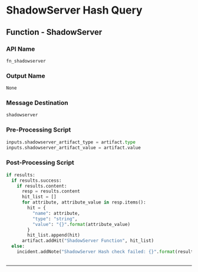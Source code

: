 <!--
    DO NOT MANUALLY EDIT THIS FILE
    THIS FILE IS AUTOMATICALLY GENERATED WITH resilient-sdk codegen
-->

# ShadowServer Hash Query

## Function - ShadowServer

### API Name
`fn_shadowserver`

### Output Name
`None`

### Message Destination
`shadowserver`

### Pre-Processing Script
```python
inputs.shadowserver_artifact_type = artifact.type
inputs.shadowserver_artifact_value = artifact.value
```

### Post-Processing Script
```python
if results:
  if results.success:
    if results.content:
      resp = results.content
      hit_list = []
      for attribute, attribute_value in resp.items():
        hit = {
          "name": attribute,
          "type": "string",
          "value": "{}".format(attribute_value)
        }
        hit_list.append(hit)
      artifact.addHit("ShadowServer Function", hit_list)
  else:
    incident.addNote("ShadowServer Hash check failed: {}".format(results.reason))
    
```

---

